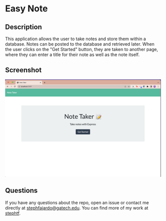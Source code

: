 # Easy Note

## Description

This application allows the user to take notes and store them within a database. Notes can be posted to the database and retrieved later. When the user clicks on the "Get Started" button, they are taken to another page, where they can enter a title for their note as well as the note itself. 

## Screenshot
![screenshot of the application](public/assets/screenshot.png)

## Questions 

If you have any questions about the repo, open an issue or contact me directly at stephfajardo@gatech.edu. You can find more of my work at [stephtf](https://github.com/stephtf/).
